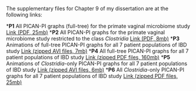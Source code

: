 The supplementary files for Chapter 9 of my dissertation are at the following links:

***P1** All PICAN-PI graphs (full-tree) for the primate vaginal microbiome study [Link (PDF, 25mb)](https://www.dropbox.com/s/9khl8a9qkn9e23f/Supplement-P1-Full_PICAN-PI_Primate_Vaginal.pdf?dl=0)
***P2** All PICAN-PI graphs for the primate vaginal microbiome study restricted to the class *Clostridia* [Link (PDF, 8mb)](https://www.dropbox.com/s/b3gz6dixy81pn32/Supplement-P2-Clostridia_PICAN-PI_Primate_Vaginal.pdf?dl=0)
***P3** Animations of full-tree PICAN-PI graphs for all 7 patient populations of IBD study [Link (zipped AVI files, 7mb)](https://www.dropbox.com/s/108b729lqtkyhc1/Supplement-P3-IBD_Animations.zip?dl=0)
***P4** All full-tree PICAN-PI graphs for all 7 patient populations of IBD study [Link (zipped PDF files, 160mb)](https://www.dropbox.com/s/wnuvbros4gln2c8/Supplement-P4-Full_PICAN-PI_IBD_Study.zip?dl=0)
***P5** Animations of *Clostridia*-only PICAN-PI graphs for all 7 patient populations of IBD study [Link (zipped AVI files, 6mb)](https://www.dropbox.com/s/bhmrvdqijr6x4bm/Supplement-P5-ClostridiaOnly_IBD_Animations.zip?dl=0)
***P6** All *Clostridia*-only PICAN-PI graphs for all 7 patient populations of IBD study [Link (zipped PDF files, 25mb)](https://www.dropbox.com/s/g2svs7tjbq780ra/Supplement-P6-ClostridiaOnly_PICAN-PI_IBD_Study.zip?dl=0)
